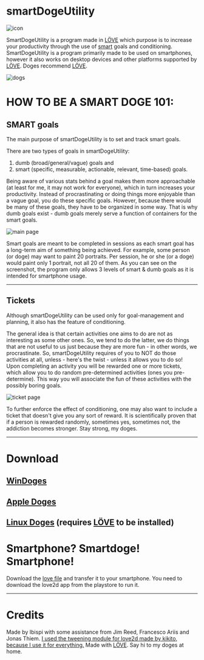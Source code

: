 # smartDogeUtility

![icon](https://i.imgur.com/efTC38v.png)

SmartDogeUtility is a program made in [LÖVE](http://love2d.org) which purpose is to increase your productivity through the use of [smart](https://en.wikipedia.org/wiki/SMART_criteria) goals and conditioning.
SmartDogeUtility is a program primarily made to be used on smartphones, however it also
works on desktop devices and other platforms supported by [LÖVE](http://love2d.org). Doges recommend [LÖVE](http://love2d.org).

![dogs](https://upload.wikimedia.org/wikipedia/commons/thumb/7/7a/Cassius_Marcellus_Coolidge_-_Poker_Game_%281894%29.png/289px-Cassius_Marcellus_Coolidge_-_Poker_Game_%281894%29.png "An image of smart doges.")

# HOW TO BE A SMART DOGE 101:

## SMART goals

The main purpose of smartDogeUtility is to set and track smart goals.

There are two types of goals in smartDogeUtility:
1. dumb (broad/general/vague) goals and
2. smart (specific, measurable, actionable, relevant, time-based) goals.

Being aware of various stats behind a goal makes them more approachable (at least for me, it may not work for everyone), which in turn increases your productivity. Instead of procrastinating or doing things more enjoyable than a vague goal, you do these specific goals. However, because there would be many of these goals, they have to be organized in some way. That is why dumb goals exist - dumb goals merely serve a function of containers for the smart goals.

![main page](https://i.imgur.com/3GYkIP6.png)

Smart goals are meant to be completed in sessions as each smart goal has a long-term aim of something being achieved. For example, some person (or doge) may want to paint 20 portraits. Per session, he or she (or a doge) would paint only 1 portrait, not all 20 of them. As you can see on the screenshot, the program only allows 3 levels of smart & dumb goals as it is intended for smartphone usage.

---
## Tickets

Although smartDogeUtility can be used only for goal-management and planning, it also has the feature of conditioning.

The general idea is that certain activities one aims to do are not as interesting as some other ones. So, we tend to do the latter, we do things that are not useful to us just because they are more fun - in other words, we procrastinate. So, smartDogeUtility requires of you to NOT do those activities at all, unless - here's the twist - unless it allows you to do so! Upon completing an activity you will be rewarded one or more tickets, which allow you to do random pre-determined activities (ones you pre-determine). This way you will associate the fun of these activities with the possibly boring goals.

![ticket page](https://i.imgur.com/pwR7pnG.png)

To further enforce the effect of conditioning, one may also want to include a ticket that doesn't give you any sort of reward. It is scientifically proven that if a person is rewarded randomly, sometimes yes, sometimes not, the addiction becomes stronger. Stay strong, my doges.

---

# Download

## [WinDoges](https://www.dropbox.com/s/i7cllblo9sg3v37/smartDogeUtilityEXE_0.0.1.zip?dl=0)
## [Apple Doges](https://www.dropbox.com/s/3pqe1a405dyfs79/smartDogeUtilityOSX_0.0.1.zip?dl=0)
## [Linux Doges](https://www.dropbox.com/s/crviykkjlufmwtw/smartDogeUtility.love?dl=0) (requires [LÖVE](http://love2d.org) to be installed)

# Smartphone? Smartdoge! Smartphone!

Download the [love file](https://www.dropbox.com/s/crviykkjlufmwtw/smartDogeUtility.love?dl=0) and transfer it to your smartphone. You need to download the love2d app from the playstore to run it.

---
# Credits

Made by Ibispi with some assistance from Jim Reed, Francesco Ariis and Jonas Thiem.
[I used the tweening module for love2d made by kikito, because I use it for everything.](https://github.com/kikito/tween.lua)
Made with [LÖVE](http://love2d.org).
Say hi to my doges at home.
